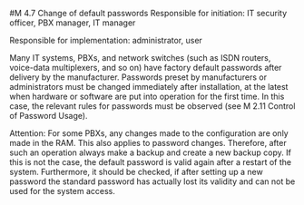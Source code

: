 #M 4.7 Change of default passwords
Responsible for initiation: IT security officer, PBX manager, IT manager

Responsible for implementation: administrator, user

Many IT systems, PBXs, and network switches (such as ISDN routers, voice-data multiplexers, and so on) have factory default passwords after delivery by the manufacturer. Passwords preset by manufacturers or administrators must be changed immediately after installation, at the latest when hardware or software are put into operation for the first time. In this case, the relevant rules for passwords must be observed (see M 2.11 Control of Password Usage).

Attention: For some PBXs, any changes made to the configuration are only made in the RAM. This also applies to password changes. Therefore, after such an operation always make a backup and create a new backup copy. If this is not the case, the default password is valid again after a restart of the system. Furthermore, it should be checked, if after setting up a new password the standard password has actually lost its validity and can not be used for the system access.



